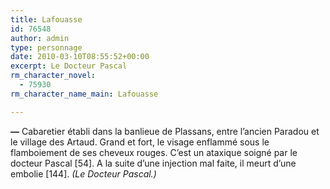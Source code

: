 ```yaml
---
title: Lafouasse
id: 76548
author: admin
type: personnage
date: 2010-03-10T08:55:52+00:00
excerpt: Le Docteur Pascal
rm_character_novel:
  - 75930
rm_character_name_main: Lafouasse

---
```

**—** Cabaretier établi dans la banlieue de Plassans, entre l&rsquo;ancien Paradou et le village des Artaud. Grand et fort, le visage enflammé sous le flamboiement de ses cheveux rouges. C&rsquo;est un ataxique soigné par le docteur Pascal [54]. A la suite d&rsquo;une injection mal faite, il meurt d&rsquo;une embolie [144]. _(Le Docteur Pascal.)_